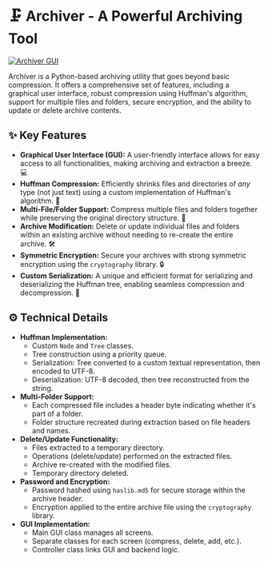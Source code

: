 # 🗜️ Archiver - A Powerful Archiving Tool

[![Archiver GUI](https://github.com/DHvaicrker/Compressor/blob/main/Compressor.jpg)](https://github.com/DHvaicrker/Compressor/blob/main/Compressor.jpg)

Archiver is a Python-based archiving utility that goes beyond basic compression.  It offers a comprehensive set of features, including a graphical user interface, robust compression using Huffman's algorithm, support for multiple files and folders, secure encryption, and the ability to update or delete archive contents.

## ✨ Key Features

* **Graphical User Interface (GUI):**  A user-friendly interface allows for easy access to all functionalities, making archiving and extraction a breeze. 💻
* **Huffman Compression:**  Efficiently shrinks files and directories of *any* type (not just text) using a custom implementation of Huffman's algorithm.  🚀
* **Multi-File/Folder Support:**  Compress multiple files and folders together while preserving the original directory structure.  📂
* **Archive Modification:**  Delete or update individual files and folders within an existing archive without needing to re-create the entire archive. 🛠️
* **Symmetric Encryption:** Secure your archives with strong symmetric encryption using the `cryptography` library. 🔒
* **Custom Serialization:**  A unique and efficient format for serializing and deserializing the Huffman tree, enabling seamless compression and decompression. 🌳

## ⚙️ Technical Details

* **Huffman Implementation:**
    * Custom `Node` and `Tree` classes.
    * Tree construction using a priority queue.
    * Serialization:  Tree converted to a custom textual representation, then encoded to UTF-8.
    * Deserialization: UTF-8 decoded, then tree reconstructed from the string.
* **Multi-Folder Support:**
    * Each compressed file includes a header byte indicating whether it's part of a folder.
    * Folder structure recreated during extraction based on file headers and names.
* **Delete/Update Functionality:**
    * Files extracted to a temporary directory.
    * Operations (delete/update) performed on the extracted files.
    * Archive re-created with the modified files.
    * Temporary directory deleted.
* **Password and Encryption:**
    * Password hashed using `haslib.md5` for secure storage within the archive header.
    * Encryption applied to the entire archive file using the `cryptography` library.
* **GUI Implementation:**
    * Main GUI class manages all screens.
    * Separate classes for each screen (compress, delete, add, etc.).
    * Controller class links GUI and backend logic.
